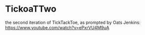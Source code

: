 # TickoaTTwo
the second iteration of TickTackToe, as prompted by Oats Jenkins: https://www.youtube.com/watch?v=ePxrVU4M9uA
